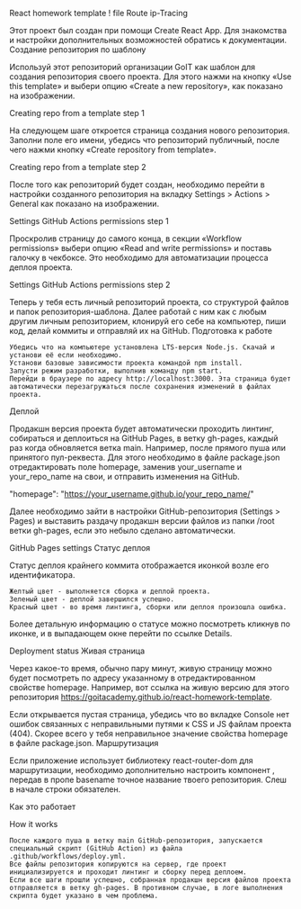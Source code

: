 React homework template ! file Route ip-Tracing

Этот проект был создан при помощи Create React App. Для знакомства и настройки дополнительных возможностей обратись к документации.
Создание репозитория по шаблону

Используй этот репозиторий организации GoIT как шаблон для создания репозитория своего проекта. Для этого нажми на кнопку «Use this template» и выбери опцию «Create a new repository», как показано на изображении.

Creating repo from a template step 1

На следующем шаге откроется страница создания нового репозитория. Заполни поле его имени, убедись что репозиторий публичный, после чего нажми кнопку «Create repository from template».

Creating repo from a template step 2

После того как репозиторий будет создан, необходимо перейти в настройки созданного репозитория на вкладку Settings > Actions > General как показано на изображении.

Settings GitHub Actions permissions step 1

Проскролив страницу до самого конца, в секции «Workflow permissions» выбери опцию «Read and write permissions» и поставь галочку в чекбоксе. Это необходимо для автоматизации процесса деплоя проекта.

Settings GitHub Actions permissions step 2

Теперь у тебя есть личный репозиторий проекта, со структурой файлов и папок репозитория-шаблона. Далее работай с ним как с любым другим личным репозиторием, клонируй его себе на компьютер, пиши код, делай коммиты и отправляй их на GitHub.
Подготовка к работе

    Убедись что на компьютере установлена LTS-версия Node.js. Скачай и установи её если необходимо.
    Установи базовые зависимости проекта командой npm install.
    Запусти режим разработки, выполнив команду npm start.
    Перейди в браузере по адресу http://localhost:3000. Эта страница будет автоматически перезагружаться после сохранения изменений в файлах проекта.

Деплой

Продакшн версия проекта будет автоматически проходить линтинг, собираться и деплоиться на GitHub Pages, в ветку gh-pages, каждый раз когда обновляется ветка main. Например, после прямого пуша или принятого пул-реквеста. Для этого необходимо в файле package.json отредактировать поле homepage, заменив your_username и your_repo_name на свои, и отправить изменения на GitHub.

"homepage": "https://your_username.github.io/your_repo_name/"

Далее необходимо зайти в настройки GitHub-репозитория (Settings > Pages) и выставить раздачу продакшн версии файлов из папки /root ветки gh-pages, если это небыло сделано автоматически.

GitHub Pages settings
Статус деплоя

Статус деплоя крайнего коммита отображается иконкой возле его идентификатора.

    Желтый цвет - выполняется сборка и деплой проекта.
    Зеленый цвет - деплой завершился успешно.
    Красный цвет - во время линтинга, сборки или деплоя произошла ошибка.

Более детальную информацию о статусе можно посмотреть кликнув по иконке, и в выпадающем окне перейти по ссылке Details.

Deployment status
Живая страница

Через какое-то время, обычно пару минут, живую страницу можно будет посмотреть по адресу указанному в отредактированном свойстве homepage. Например, вот ссылка на живую версию для этого репозитория https://goitacademy.github.io/react-homework-template.

Если открывается пустая страница, убедись что во вкладке Console нет ошибок связанных с неправильными путями к CSS и JS файлам проекта (404). Скорее всего у тебя неправильное значение свойства homepage в файле package.json.
Маршрутизация

Если приложение использует библиотеку react-router-dom для маршрутизации, необходимо дополнительно настроить компонент <BrowserRouter>, передав в пропе basename точное название твоего репозитория. Слеш в начале строки обязателен.

<BrowserRouter basename="/your_repo_name">
  <App />
</BrowserRouter>

Как это работает

How it works

    После каждого пуша в ветку main GitHub-репозитория, запускается специальный скрипт (GitHub Action) из файла .github/workflows/deploy.yml.
    Все файлы репозитория копируются на сервер, где проект инициализируется и проходит линтинг и сборку перед деплоем.
    Если все шаги прошли успешно, собранная продакшн версия файлов проекта отправляется в ветку gh-pages. В противном случае, в логе выполнения скрипта будет указано в чем проблема.
